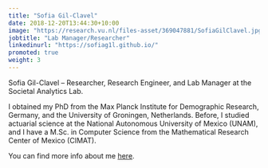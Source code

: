 ```yaml
---
title: "Sofia Gil-Clavel"
date: 2018-12-20T13:44:30+10:00
image: "https://research.vu.nl/files-asset/369047881/SofiaGilClavel.jpg?w=160&f=webp"
jobtitle: "Lab Manager/Researcher"
linkedinurl: "https://sofiag1l.github.io/"
promoted: true
weight: 3
---
```


Sofia Gil-Clavel – Researcher, Research Engineer, and Lab Manager at the Societal Analytics Lab.


I obtained my PhD from the Max Planck Institute for Demographic Research, Germany, and the University of Groningen, Netherlands. Before, I studied actuarial science at the National Autonomous University of Mexico (UNAM), and I have a M.Sc. in Computer Science from the Mathematical Research Center of Mexico (CIMAT).

You can find more info about me [here](https://sofiag1l.github.io/).